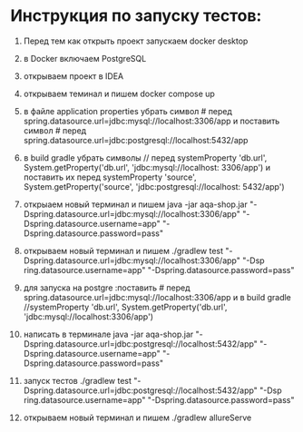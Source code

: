 # Инструкция по запуску тестов:

1. Перед тем как открыть проект запускаем docker desktop
2. в Doсker включаем PostgreSQL
3. открываем проект в IDEA
4. открываем теминал и пишем docker compose up
5. в файле application properties убрать символ # перед spring.datasource.url=jdbc:mysql://localhost:3306/app и
   поставить символ # перед spring.datasource.url=jdbc:postgresql://localhost:5432/app
6. в build gradle убрать символы // перед systemProperty 'db.url', System.getProperty('db.url', 'jdbc:mysql://localhost:
   3306/app') и поставить их перед systemProperty 'source', System.getProperty('source', 'jdbc:postgresql://localhost:
   5432/app')
7. открыаем новый терминал и пишем java -jar aqa-shop.jar "- Dspring.datasource.url=jdbc:mysql://localhost:3306/app" "-
   Dspring.datasource.username=app" "-Dspring.datasource.password=pass"
8. открываем новый терминал и пишем ./gradlew test "-Dspring.datasource.url=jdbc:mysql://localhost:3306/app" "-Dsp
   ring.datasource.username=app" "-Dspring.datasource.password=pass"
9. для запуска на postgre :поставить # перед spring.datasource.url=jdbc:mysql://localhost:3306/app и в build gradle
   //systemProperty 'db.url', System.getProperty('db.url', 'jdbc:mysql://localhost:3306/app')

10. написать в терминале java -jar aqa-shop.jar "- Dspring.datasource.url=jdbc:postgresql://localhost:5432/app" "-
   Dspring.datasource.username=app" "-Dspring.datasource.password=pass"

11. запуск тестов ./gradlew test "-Dspring.datasource.url=jdbc:postgresql://localhost:5432/app" "-Dsp
    ring.datasource.username=app" "-Dspring.datasource.password=pass"

12. открываем новый терминал и пишем ./gradlew allureServe
